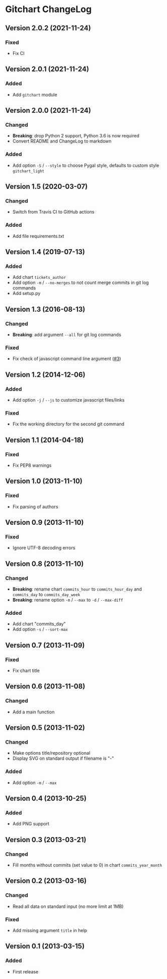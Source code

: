 <!--
SPDX-FileCopyrightText: 2016-2025 Sébastien Helleu <flashcode@flashtux.org>

SPDX-License-Identifier: GPL-3.0-or-later
-->

# Gitchart ChangeLog

## Version 2.0.2 (2021-11-24)

### Fixed

- Fix CI

## Version 2.0.1 (2021-11-24)

### Added

- Add `gitchart` module

## Version 2.0.0 (2021-11-24)

### Changed

- **Breaking**: drop Python 2 support, Python 3.6 is now required
- Convert README and ChangeLog to markdown

### Added

- Add option `-S` / `--style` to choose Pygal style, defaults to custom style `gitchart_light`

## Version 1.5 (2020-03-07)

### Changed

- Switch from Travis CI to GitHub actions

### Added

- Add file requirements.txt

## Version 1.4 (2019-07-13)

### Added

- Add chart `tickets_author`
- Add option `-m` / `--no-merges` to not count merge commits in git log commands
- Add setup.py

## Version 1.3 (2016-08-13)

### Changed

- **Breaking**: add argument `--all` for git log commands

### Fixed

- Fix check of javascript command line argument ([#3](https://github.com/flashcode/gitchart/issues/3))

## Version 1.2 (2014-12-06)

### Added

- Add option `-j` / `--js` to customize javascript files/links

### Fixed

- Fix the working directory for the second git command

## Version 1.1 (2014-04-18)

### Fixed

- Fix PEP8 warnings

## Version 1.0 (2013-11-10)

### Fixed

- Fix parsing of authors

## Version 0.9 (2013-11-10)

### Fixed

- Ignore UTF-8 decoding errors

## Version 0.8 (2013-11-10)

### Changed

- **Breaking**: rename chart `commits_hour` to `commits_hour_day` and `commits_day` to `commits_day_week`
- **Breaking**: rename option `-m` / `--max` to `-d` / `--max-diff`

### Added

- Add chart "commits_day"
- Add option `-s` / `--sort-max`

## Version 0.7 (2013-11-09)

### Fixed

- Fix chart title

## Version 0.6 (2013-11-08)

### Changed

- Add a main function

## Version 0.5 (2013-11-02)

### Changed

- Make options title/repository optional
- Display SVG on standard output if filename is "-"

### Added

- Add option `-m` / `--max`

## Version 0.4 (2013-10-25)

### Added

- Add PNG support

## Version 0.3 (2013-03-21)

### Changed

- Fill months without commits (set value to 0) in chart `commits_year_month`

## Version 0.2 (2013-03-16)

### Changed

- Read all data on standard input (no more limit at 1MB)

### Fixed

- Add missing argument `title` in help

## Version 0.1 (2013-03-15)

### Added

- First release
